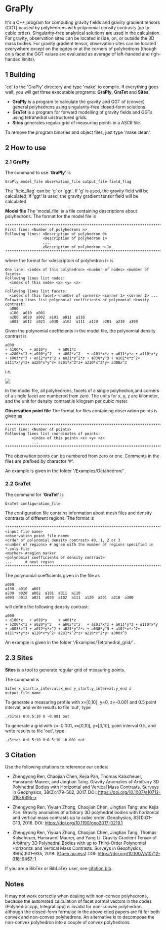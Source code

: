 # GraPly
It's a C++ program for computing gravity fields and gravity gradient tensors (GGT) caused by polyhedrons with polynomial density contrasts (up to cubic order). Singularity-free analytical solutions are used in the calculation. For gravity, observation sites can be located inside, on, or outside the 3D mass bodies. For gravity gradient tensor, observation sites can be located everywhere except on the egdes or at the corners of polyhedrons (though on a facet the GGT values are evaluated as average of left-handed and righ-handed limits).


## 1 Building
'cd' to the 'GraPly' directory and type 'make' to compile.  If everything goes well, you will get three executable programs: **GraPly**, **GraTet** and **Sites**

- **GraPly** is a program to calculate the gravity and GGT of (convex) general polyhedrons using singularity-free closed-form solutions. 
- **GraTet** is a program for forward modelling of gravity fields and GGTs using tetrahedral unstructured grids.
- **Sites** generates regular grid of measuring points in a ASCII file.

To remove the program binaries and object files, just type 'make clean'.

## 2 How to use
### 2.1 GraPly
The command to use  '**GraPly**' is 
```
GraPly model_file observation_file output_file field_flag
```
The 'field_flag' can be 'g' or 'ggt'. If 'g' is used, the gravity field will be calculated; if 'ggt' is used, the gravity gradient tensor field will be calculated.

**Model file**
The 'model_file' is a file containing descriptions about polyhedrons. The format for the model file is 
```
*********************************************************************************
First line: <Number of polyhedrons n> 
Following lines: <Description of polyhedron 0>
                 <Description of polyhedron 1>
                 ...
                 <Description of polyhedron n-1>
*********************************************************************************
```
where the format for <descriptoin of polyhedron i\> is
```
One line: <index of this polyhedron> <number of nodes> <number of facets>
Following lines list nodes:
  <index of this node> <x> <y> <z>
  ...
Following lines list facets:
  <index of this facet> <number of corners> <corner 1> <corner 2> ...
Folowing lines list polynomial coefficients of polynomial density contrast:
  a000
  a100  a010  a001
  a200  a020  a002  a101  a011  a110
  a003  a012  a021  a030  a102  a111  a120  a201  a210  a300
```

Given the polynomial coefficients in the model file, the polynomial density contrast is
```
a000
+ a100*x   + a010*y     + a001*z
+ a200*x^2 + a020*y^2   + a002*z^2   + a101*x*z + a011*y*z + a110*x*y
+ a003*z^3 + a012*y*z^2 + a021*y^2*z + a030*y^3 + a102*x*z^2+ a111*x*y*z+ a120*x*y^2+ a201*x^2*z+ a210*x^2*y+ a300x^3
```
i.e.

![](http://latex.codecogs.com/gif.latex?\\lambda=a_{000}+a_{100}x+a_{010}y+a_{001}z+a_{200}x^2+a_{020}y^2+a_{002}z^2+a_{101}xz+a_{011}yz+a_{110}xy+a_{003}z^3+a_{012}yz^2+a_{021}y^2z+a_{030}y^3+a_{102}xz^2+a_{111}xyz+a_{120}xy^2+a_{201}x^2z+a_{210}x^2y+a_{300}x^3})

In the model file, all polyhedrons, facets of a single polyhedron,and corners of a single facet are numbered from zero. The units for x, y, z are kilometer, and the unit for density contrast is kilogram per cubic meter.  

**Observation point file**
The format for files containing observation points is given as
```
*********************************************************************************
First line: <Number of points>
Following lines list coordinates of points:
            <index of this point> <x> <y> <z>
            ...
*********************************************************************************
```
The obervation points can be numbered from zero or one.  Comments in the files are prefixed by charactor '#'.

An example is given in the folder '/Examples/Octahedron/' .

### 2.2 GraTet
The command for '**GraTet**' is
```
GraTet configuration_file
```
The configuration file contains information about mesh files and density contrasts of different regions. The format is
```
*********************************************************************************
<input file name>
<observation point file name>
<order of polynomial density contrast> #0, 1, 2 or 3
<number of regions> # agree with the number of regions specified in *.poly file
<marker> #region marker
<polynomial coefficients of density contrast>
...      # next region
*********************************************************************************
```
The polynomial coefficients given in the file as
```
a000
a100  a010  a001
a200  a020  a002  a101  a011  a110
a003  a012  a021  a030  a102  a111  a120  a201  a210  a300
```
will define the following density contrast:
```
a000
+ a100*x   + a010*y     + a001*z
+ a200*x^2 + a020*y^2   + a002*z^2   + a101*x*z + a011*y*z + a110*x*y
+ a003*z^3 + a012*y*z^2 + a021*y^2*z + a030*y^3 + a102*x*z^2+ a111*x*y*z+ a120*x*y^2+ a201*x^2*z+ a210*x^2*y+ a300x^3
```

An example is given in the folder '/Examples/Tetrahedral_grid/' .

## 2.3 Sites
**Sites** is a tool to generate regular grid of measuring points. 

The command is
```
Sites x_start:x_interval:x_end y_start:y_interval:y_end z output_file_name
```

To generate a measuring profile with x=[0,10], y=0, z=-0.001 and 0.5 point interval, and write results to file 'out', type
```
./Sites 0:0.5:10 0 -0.001 out
```

To generate a grid with z=-0.001, x=[0,10], y=[0,10], point interval 0.5, and write results to file 'out', type
```
./Sites 0:0.5:10 0:0.5:10 -0.001 out
```

## 3 Citation
Use the following citations to reference our codes:

- Zhengyong Ren, Chaojian Chen, Kejia Pan, Thomas Kalscheuer, Hansruedi Maurer, and Jingtian Tang. Gravity Anomalies of Arbitrary 3D Polyhedral Bodies with Horizontal and Vertical Mass Contrasts. Surveys in Geophysics, 38(2):479–502, 2017.  DOI: https://doi.org/10.1007/s10712-016-9395-x

- Zhengyong Ren, Yiyuan Zhong, Chaojian Chen, Jingtian Tang, and Kejia Pan. Gravity anomalies of arbitrary 3D polyhedral bodies with horizontal and vertical mass contrasts up to cubic order. Geophysics, 83(1):G1–G13, 2018. DOI: https://doi.org/10.1190/geo2017-0219.1

- Zhengyong Ren, Yiyuan Zhong, Chaojian Chen, Jingtian Tang, Thomas Kalscheuer, Hansruedi Maurer, and Yang Li. Gravity Gradient     Tensor of Arbitrary 3D Polyhedral Bodies with up to Third-Order Polynomial Horizontal and Vertical Mass Contrasts. Surveys in Geophysics, 39(5):901–935, 2018. ([Open access](https://link.springer.com/article/10.1007/s10712-018-9467-1))  DOI: https://doi.org/10.1007/s10712-018-9467-1 

If you are a BibTex or BibLaTex user, see [citation.bib](https://github.com/zhong-yy/GraPly/blob/master/References/citation.bib).

## Notes
It may not work correctly when dealing with non-convex polyhedrons, because the automated calculation of facet normal vectors in the codes (Polyhedral.cpp, Integral.cpp) is invalid for non-convex polyhedron, although the closed-form formulae in the above cited papers are fit for both convex and non-convex polyhedrons. An alternative is to decompose the non-convex polyhedron into a couple of convex polyhedrons.
